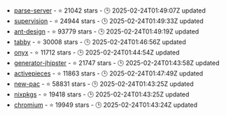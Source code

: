 - [parse-server](https://github.com/parse-community/parse-server) - ⭐ 21042 stars - 🕒 2025-02-24T01:49:07Z updated
- [supervision](https://github.com/roboflow/supervision) - ⭐ 24944 stars - 🕒 2025-02-24T01:49:33Z updated
- [ant-design](https://github.com/ant-design/ant-design) - ⭐ 93779 stars - 🕒 2025-02-24T01:49:19Z updated
- [tabby](https://github.com/TabbyML/tabby) - ⭐ 30008 stars - 🕒 2025-02-24T01:46:56Z updated
- [onyx](https://github.com/onyx-dot-app/onyx) - ⭐ 11712 stars - 🕒 2025-02-24T01:44:54Z updated
- [generator-jhipster](https://github.com/jhipster/generator-jhipster) - ⭐ 21747 stars - 🕒 2025-02-24T01:43:58Z updated
- [activepieces](https://github.com/activepieces/activepieces) - ⭐ 11863 stars - 🕒 2025-02-24T01:47:49Z updated
- [new-pac](https://github.com/Alvin9999/new-pac) - ⭐ 58831 stars - 🕒 2025-02-24T01:43:25Z updated
- [nixpkgs](https://github.com/NixOS/nixpkgs) - ⭐ 19418 stars - 🕒 2025-02-24T01:43:25Z updated
- [chromium](https://github.com/chromium/chromium) - ⭐ 19949 stars - 🕒 2025-02-24T01:43:24Z updated
